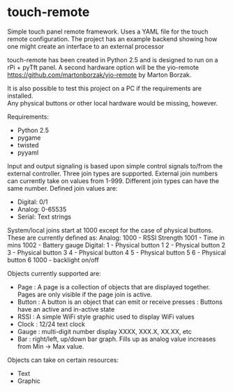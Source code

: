 # touch-remote

Simple touch panel remote framework.
Uses a YAML file for the touch remote configuration.
The project has an example backend showing how one might create an interface to an external processor

touch-remote has been created in Python 2.5 and is designed to run on a rPi + pyTft panel.
A second hardware option will be the yio-remote https://github.com/martonborzak/yio-remote by Marton Borzak.

It is also possible to test this project on a PC if the requirements are installed.  
Any physical buttons or other local hardware would be missing, however.

Requirements:
 - Python 2.5
 - pygame
 - twisted
 - pyyaml

Input and output signaling is based upon simple control signals to/from the external controller.
Three join types are supported.
External join numbers can currently take on values from 1-999.  Different join types can have the same number.
Defined join values are:
- Digital: 0/1
- Analog: 0-65535
- Serial: Text strings

System/local joins start at 1000 except for the case of physical buttons.  These are currently defined as:
  Analog:
    1000 - RSSI Strength
    1001 - Time in mins
    1002 - Battery gauge
  Digital:
    1    - Physical button 1
    2    - Physical button 2
    3    - Physical button 3
    4    - Physical button 4
    5    - Physical button 5
    6    - Physical button 6
    1000 - backlight on/off
    

Objects currently supported are:
- Page   : A page is a collection of objects that are displayed together.  Pages are only visible if the page join is active.
- Button : A button is an object that can emit or receive presses 
         : Buttons have an active and in-active state   
- RSSI   : A simple WiFi style graphic used to display WiFi values
- Clock  : 12/24 text clock 
- Gauge  : multi-digit number display XXXX, XXX.X, XX.XX, etc
- Bar    : right/left, up/down bar graph.  Fills up as analog value increases from Min -> Max value.

Objects can take on certain resources:
- Text
- Graphic




